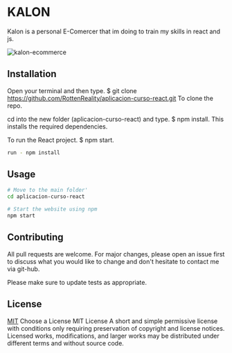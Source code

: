 # KALON

Kalon is a personal E-Comercer that im doing to train my skills in react and js.

![kalon-ecommerce](https://user-images.githubusercontent.com/88494722/196859035-7e683f24-98d4-4669-ae41-d4e425722f19.gif)


## Installation

Open your terminal and then type. $ git clone https://github.com/RottenReality/aplicacion-curso-react.git To clone the repo.

cd into the new folder (aplicacion-curso-react) and type. $ npm install. This installs the required dependencies.

To run the React project. $ npm start.
```bash
run - npm install 
```

## Usage

```bash
# Move to the main folder'
cd aplicacion-curso-react

# Start the website using npm
npm start
```
## Contributing
All pull requests are welcome. For major changes, please open an issue first to discuss what you would like to change and don't hesitate to contact me via git-hub.

Please make sure to update tests as appropriate.

## License
[MIT](https://choosealicense.com/licenses/mit/)
Choose a License
MIT License
A short and simple permissive license with conditions only requiring preservation of copyright and license notices. Licensed works, modifications, and larger works may be distributed under different terms and without source code.
